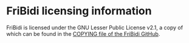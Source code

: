 # FriBidi licensing information

FriBidi is licensed under the GNU Lesser Public License v2.1,
a copy of which can be found in the
[COPYING file of the FriBidi GitHub](https://github.com/fribidi/fribidi/blob/master/COPYING).
